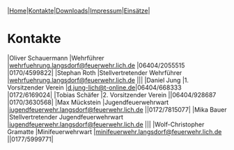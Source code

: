 |[Home](index.md)|[Kontakte](kontakte.md)|[Downloads](downloads.md)|[Impressum](impressum.md)|[Einsätze](https://feuerwehr.lich.de/einsaetze)|

# Kontakte

|Oliver Schauermann |Wehrführer |wehrfuehrung.langsdorf@feuerwehr.lich.de |06404/2055515 |0170/4599822|
|Stephan Roth |Stellvertretender Wehrführer |wehrfuehrung.langsdorf@feuerwehr.lich.de |||
|Daniel Jung |1. Vorsitzender Verein |d.jung-lich@t-online.de|06404/668333 |0172/6169024|
|Tobias Schäfer |2. Vorsitzender Verein ||06404/928687 |0170/3630568|
|Max Mückstein |Jugendfeuerwehrwart |jugendfeuerwehr.langsdorf@feuerwehr.lich.de ||0172/7815077|
|Mika Bauer |Stellvertretender Jugendfeuerwehrwart |jugendfeuerwehr.langsdorf@feuerwehr.lich.de |||
|Wolf-Christopher Gramatte |Minifeuerwehrwart |minifeuerwehr.langsdorf@feuerwehr.lich.de ||0177/5999771|

